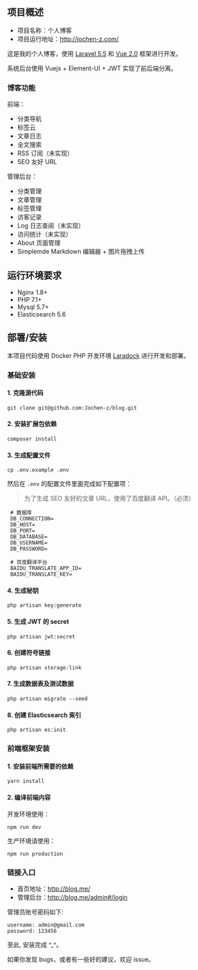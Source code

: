## 项目概述

* 项目名称：个人博客
* 项目运行地址：http://jochen-z.com/

这是我的个人博客，使用 [Laravel 5.5](https://laravel.com/) 和 [Vue 2.0](https://cn.vuejs.org/) 框架进行开发。

系统后台使用 Vuejs + Element-UI + JWT 实现了前后端分离。





### 博客功能

前端：
- 分类导航
- 标签云
- 文章日志
- 全文搜索
- RSS 订阅（未实现）
- SEO 友好 URL

管理后台：
- 分类管理
- 文章管理
- 标签管理
- 访客记录
- Log 日志查阅（未实现）
- 访问统计（未实现）
- About 页面管理
- Simplemde Markdown 编辑器 + 图片拖拽上传

## 运行环境要求

- Nginx 1.8+
- PHP 7.1+
- Mysql 5.7+
- Elasticsearch 5.6

## 部署/安装

本项目代码使用 Docker PHP 开发环境 [Laradock](http://laradock.io/) 进行开发和部署。

### 基础安装

#### 1. 克隆源代码

```shell
git clone git@github.com:Jochen-z/blog.git
```

#### 2. 安装扩展包依赖

```shell
composer install
```

#### 3. 生成配置文件

```shell
cp .env.example .env
```

然后在 `.env` 的配置文件里面完成如下配置项：

> 为了生成 SEO 友好的文章 URL，使用了百度翻译 API。（必须）

```
 # 数据库
 DB_CONNECTION=
 DB_HOST=
 DB_PORT=
 DB_DATABASE=
 DB_USERNAME=
 DB_PASSWORD=

 # 百度翻译平台
 BAIDU_TRANSLATE_APP_ID=
 BAIDU_TRANSLATE_KEY=
 ```

#### 4. 生成秘钥

```shell
php artisan key:generate
```

#### 5. 生成 JWT 的 secret

```shell
php artisan jwt:secret
```

#### 6. 创建符号链接

```shell
php artisan storage:link
```

#### 7. 生成数据表及测试数据

```shell
php artisan migrate --seed
```

#### 8. 创建 Elasticsearch 索引

```shell
php artisan es:init
```

### 前端框架安装

#### 1. 安装前端所需要的依赖

```shell
yarn install
```

#### 2. 编译前端内容

开发环境使用：

```shell
npm run dev
```

生产环境请使用：

```shell
npm run production
```

### 链接入口

* 首页地址：http://blog.me/
* 管理后台：http://blog.me/admin#/login

管理员账号密码如下:

```
username: admin@gmail.com
password: 123456
```

至此, 安装完成 ^_^。

如果你发现 bugs，或者有一些好的建议，欢迎 issue。